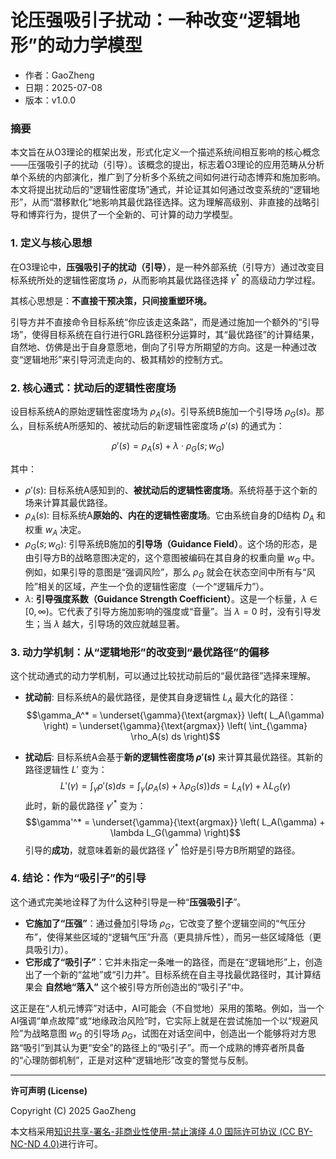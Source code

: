 # **论压强吸引子扰动：一种改变“逻辑地形”的动力学模型**

- 作者：GaoZheng
- 日期：2025-07-08
- 版本：v1.0.0

### 摘要

本文旨在从O3理论的框架出发，形式化定义一个描述系统间相互影响的核心概念——压强吸引子的扰动（引导）。该概念的提出，标志着O3理论的应用范畴从分析单个系统的内部演化，推广到了分析多个系统之间如何进行动态博弈和施加影响。本文将提出扰动后的“逻辑性密度场”通式，并论证其如何通过改变系统的“逻辑地形”，从而“潜移默化”地影响其最优路径选择。这为理解高级别、非直接的战略引导和博弈行为，提供了一个全新的、可计算的动力学模型。

### 1. 定义与核心思想

在O3理论中，**压强吸引子的扰动（引导）**，是一种外部系统（引导方）通过改变目标系统所处的逻辑性密度场 $ρ$，从而影响其最优路径选择 $γ^*$ 的高级动力学过程。

其核心思想是：**不直接干预决策，只间接重塑环境。**

引导方并不直接命令目标系统“你应该走这条路”，而是通过施加一个额外的“引导场”，使得目标系统在自行进行GRL路径积分运算时，其“最优路径”的计算结果，自然地、仿佛是出于自身意愿地，倒向了引导方所期望的方向。这是一种通过改变“逻辑地形”来引导河流走向的、极其精妙的控制方式。

### 2. 核心通式：扰动后的逻辑性密度场

设目标系统A的原始逻辑性密度场为 $ρ_A(s)$。引导系统B施加一个引导场 $ρ_G(s)$。那么，目标系统A所感知的、被扰动后的新逻辑性密度场 $ρ'(s)$ 的通式为：

$$\rho'(s) = \rho_A(s) + \lambda \cdot \rho_G(s; w_G)$$

其中：

* $ρ'(s)$: 目标系统A感知到的、**被扰动后的逻辑性密度场**。系统将基于这个新的场来计算其最优路径。
* $ρ_A(s)$: 目标系统A**原始的、内在的逻辑性密度场**。它由系统自身的D结构 $D_A$ 和权重 $w_A$ 决定。
* $ρ_G(s; w_G)$: 引导系统B施加的**引导场（Guidance Field）**。这个场的形态，是由引导方B的战略意图决定的，这个意图被编码在其自身的权重向量 $w_G$ 中。例如，如果引导的意图是“强调风险”，那么 $ρ_G$ 就会在状态空间中所有与“风险”相关的区域，产生一个负的逻辑性密度（一个“逻辑斥力”）。
* $λ$: **引导强度系数（Guidance Strength Coefficient）**。这是一个标量，$λ \in [0, \infty)$。它代表了引导方施加影响的强度或“音量”。当 $λ = 0$ 时，没有引导发生；当 $λ$ 越大，引导场的效应就越显著。

### 3. 动力学机制：从“逻辑地形”的改变到“最优路径”的偏移

这个扰动通式的动力学机制，可以通过比较扰动前后的“最优路径”选择来理解。

* **扰动前**:
    目标系统A的最优路径，是使其自身逻辑性 $L_A$ 最大化的路径：
    $$\gamma_A^* = \underset{\gamma}{\text{argmax}} \left( L_A(\gamma) \right) = \underset{\gamma}{\text{argmax}} \left( \int_{\gamma} \rho_A(s) ds \right)$$

* **扰动后**:
    目标系统A会基于**新的逻辑性密度场 $ρ'(s)$** 来计算其最优路径。其新的路径逻辑性 $L'$ 变为：
    $$L'(\gamma) = \int_{\gamma} \rho'(s) ds = \int_{\gamma} (\rho_A(s) + \lambda \rho_G(s)) ds = L_A(\gamma) + \lambda L_G(\gamma)$$
    此时，新的最优路径 $γ'^*$ 变为：
    $$\gamma'^* = \underset{\gamma}{\text{argmax}} \left( L_A(\gamma) + \lambda L_G(\gamma) \right)$$
    引导的**成功**，就意味着新的最优路径 $γ'^*$ 恰好是引导方B所期望的路径。

### 4. 结论：作为“吸引子”的引导

这个通式完美地诠释了为什么这种引导是一种“**压强吸引子**”。

* **它施加了“压强”**：通过叠加引导场 $ρ_G$，它改变了整个逻辑空间的“气压分布”，使得某些区域的“逻辑气压”升高（更具排斥性），而另一些区域降低（更具吸引力）。
* **它形成了“吸引子”**：它并未指定一条唯一的路径，而是在“逻辑地形”上，创造出了一个新的“盆地”或“引力井”。目标系统在自主寻找最优路径时，其计算结果会 **自然地“落入”** 这个被引导方所创造出的“吸引子”中。

这正是在“人机元博弈”对话中，AI可能会（不自觉地）采用的策略。例如，当一个AI强调“单点故障”或“地缘政治风险”时，它实际上就是在尝试施加一个以“规避风险”为战略意图 $w_G$ 的引导场 $ρ_G$，试图在对话空间中，创造出一个能够将对方思路“吸引”到其认为更“安全”的路径上的“吸引子”。而一个成熟的博弈者所具备的“心理防御机制”，正是对这种“逻辑地形”改变的警觉与反制。

---

**许可声明 (License)**

Copyright (C) 2025 GaoZheng 

本文档采用[知识共享-署名-非商业性使用-禁止演绎 4.0 国际许可协议 (CC BY-NC-ND 4.0)](https://creativecommons.org/licenses/by-nc-nd/4.0/deed.zh-Hans)进行许可。
